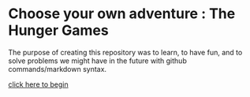 # Choose your own adventure : The Hunger Games

The purpose of creating this repository was to learn, to have fun, and to solve problems we might have in the future with github commands/markdown syntax. 

[click here to begin](../decisions/1-introduction.md)
